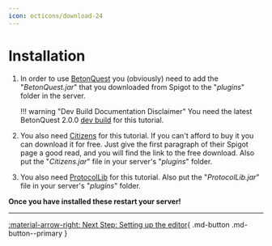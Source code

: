```yaml
---
icon: octicons/download-24
---
```

# Installation
1. In order to use [BetonQuest](https://www.spigotmc.org/resources/2117/) you (obviously)
   need to add the "_BetonQuest.jar_" that you downloaded from Spigot to the "_plugins_" folder in the server.

    !!! warning "Dev Build Documentation Disclaimer"
        You need the latest BetonQuest 2.0.0 [dev build](https://betonquest.org/) for this tutorial.

2. You also need [Citizens](https://www.spigotmc.org/resources/13811/) for this
   tutorial. If you can't afford to buy it you can download it for free.
   Just give the first paragraph of their Spigot page a good read, and you will find the link to the free download.
   Also put the "_Citizens.jar_" file in your server's "_plugins_" folder.

3. You also need [ProtocolLib](https://www.spigotmc.org/resources/1997/) for this
   tutorial. Also put the "_ProtocolLib.jar_" file in your server's "_plugins_" folder.

**Once you have installed these restart your server!**

---
[:material-arrow-right: Next Step: Setting up the editor](Setting-up-the-editor.md){ .md-button .md-button--primary }
